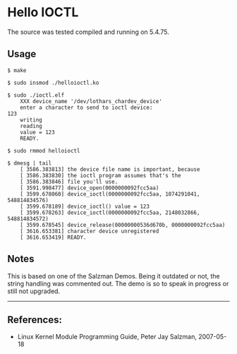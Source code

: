 # Hello IOCTL

The source was tested compiled and running on 5.4.75.  


## Usage

```
$ make

$ sudo insmod ./helloioctl.ko

$ sudo ./ioctl.elf
    XXX device_name '/dev/lothars_chardev_device'
    enter a character to send to ioctl device:
123
    writing
    reading
    value = 123
    READY.

$ sudo rmmod helloioctl

$ dmesg | tail
    [ 3586.383813] the device file name is important, because
    [ 3586.383830] the ioctl program assumes that's the
    [ 3586.383846] file you'll use.
    [ 3591.998477] device_open(0000000092fcc5aa)
    [ 3599.678060] device_ioctl(0000000092fcc5aa, 1074291041, 548814834576)
    [ 3599.678189] device_ioctl() value = 123
    [ 3599.678263] device_ioctl(0000000092fcc5aa, 2148032866, 548814834572)
    [ 3599.678545] device_release(00000000536d670b, 0000000092fcc5aa)
    [ 3616.653381] character device unregistered
    [ 3616.653419] READY.
```

## Notes

This is based on one of the Salzman Demos. Being it outdated or not, the string
handling was commented out. The demo is so to speak in progress or still not
upgraded.  

---

## References:
 * Linux Kernel Module Programming Guide, Peter Jay Salzman, 2007-05-18  
